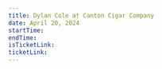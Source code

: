 ```yaml
---
title: Dylan Cole at Canton Cigar Company
date: April 20, 2024
startTime:
endTime:
isTicketLink:
ticketLink:
---
```

